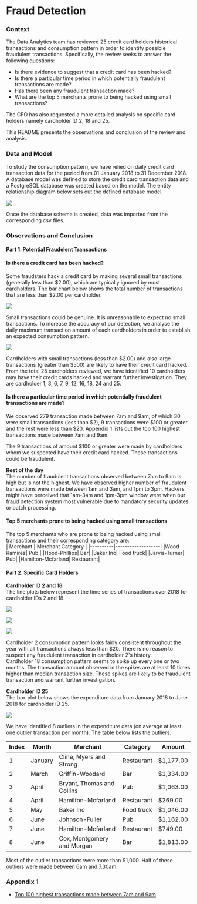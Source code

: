 # Fraud Detection

### Context
The Data Analytics team has reviewed 25 credit card holders historical transactions and consumption pattern in order to identify possible fraudulent transactions. Specifically, the review seeks to answer the following questions:
*  Is there evidence to suggest that a credit card has been hacked?
*  Is there a particular time period in which potentially fraudulent transactions are made?
*  Has there been any fraudulent transaction made?
*  What are the top 5 merchants prone to being hacked using small transactions?

The CFO has also requested a more detailed analysis on specific card holders namely cardholder ID 2, 18 and 25. <br>

This README presents the observations and conclusion of the review and analysis. 

### Data and Model
To study the consumption pattern, we have relied on daily credit card transaction data for the period from 01 January 2018 to 31 December 2018. A database model was defined to store the credit card transaction data and a PostgreSQL database was created based on the model. The entity relationship diagram below sets out the defined database model.

![](./Diagram/ERD_Fraud_Detection.jpg)

Once the database schema is created, data was imported from the corresponding csv files. 

### Observations and Conclusion
#### Part 1. Potential Fraudelent Transactions
#### Is there a credit card has been hacked?
Some fraudsters hack a credit card by making several small transactions (generally less than $2.00), which are typically ignored by most cardholders. The bar chart below shows the total number of transactions that are less than $2.00 per cardholder. <br>

![](./Diagram/plot_twoless.jpeg)

 Small transactions could be genuine. It is unreasonable to expect no small transactions. To increase the accuracy of our detection, we analyse the daily maximum transaction amount of each cardholders in order to establish an expected consumption pattern.

![](./Diagram/plot_maxtxn.jpeg)

Cardholders with small transactions (less than $2.00) and also large transactions (greater than $500) are likely to have their credit card hacked. From the total 25 cardholders reviewed, we have identified 10 cardholders may have their credit cards hacked and warrant further investigation. They are cardholder 1, 3, 6, 7, 9, 12, 16, 18, 24 and 25.

#### Is there a particular time period in which potentially fraudulent transactions are made?
We observed 279 transaction made between 7am and 9am, of which 30 were small transactions (less than $2), 9 transactions were $100 or greater and the rest were less than $20. Appendix 1 lists out the top 100 highest transactions made between 7am and 9am.

The 9 transactions of amount $100 or greater were made by cardholders whom we suspected have their credit card hacked. These transactions could be fraudulent.

**Rest of the day** <br>
The number of fraudulent transactions observed between 7am to 9am is high but is not the highest. We have observed higher number of fraudulent transactions were made between 1am and 3am, and 1pm to 3pm. Hackers might have perceived that 1am-3am and 1pm-3pm window were when our fraud detection system most vulnerable due to mandatory security updates or batch processing.

#### Top 5 merchants prone to being hacked using small transactions
The top 5 merchants who are prone to being hacked using small transactions and their corresponding category are: <br>
| Merchant | Merchant Category |
|----------|-------------------|
|Wood-Ramirez| Pub |
|Hood-Phillips| Bar|
|Baker Inc| Food truck|
|Jarvis-Turner| Pub|
|Hamilton-Mcfarland| Restaurant|

#### Part 2. Specific Card Holders
**Cardholder ID 2 and 18** <br>
The line plots below represent the time series of transactions over 2018 for cardholder IDs 2 and 18.

![](./Diagram/Plot_Cardholder_2.png)

![](./Diagram/Plot_Cardholder_18.png)

![](./Diagram/Plot_Combined.png)

Cardholder 2 consumption pattern looks fairly consistent throughout the year with all transactions always less than $20. There is no reason to suspect any fraudulent transaction in cardholder 2's history. <br> 
Cardholder 18 consumption pattern seems to spike up every one or two months. The transaction amount observed in the spikes are at least 10 times higher than median transaction size. These spikes are likely to be fraudulent transaction and warrant further investigation. 

**Cardholder ID 25**<br>
The box plot below shows the expenditure data from January 2018 to June 2018 for cardholder ID 25.

![](./Diagram/Boxplot_Cardholder_25.png)

We have identified 8 outliers in the expenditure data (on average at least one outlier transaction per month). The table below lists the outliers. <br>

| Index | Month | Merchant | Category | Amount |
|-------|-------|----------|----------|--------|
|1 | January| Cline, Myers and Strong| Restaurant| $1,177.00|
|2 | March | Griffin-Woodard| Bar| $1,334.00|
|3 | April | Bryant, Thomas and Collins| Pub| $1,063.00|
|4 | April | Hamilton-Mcfarland| Restaurant| $269.00|
|5 | May  | Baker Inc| Food truck | $1,046.00|
|6 | June | Johnson-Fuller| Pub | $1,162.00|
|7 | June | Hamilton-Mcfarland| Restaurant| $749.00|
|8 | June | Cox, Montgomery and Morgan | Bar | $1,813.00|

Most of the outlier transactions were more than $1,000. Half of these outliers were made between 6am and 7.30am.

### Appendix 1
* [Top 100 highest transactions made between 7am and 9am](./Output_top100_txn_7to9am.csv)